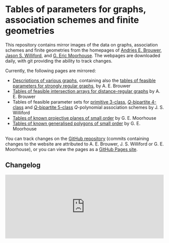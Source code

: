 # Tables of parameters for graphs, association schemes and finite geometries

This repository contains mirror images of the data on graphs, association schemes and finite geometries from the homepages of [Andries E. Brouwer](http://www.win.tue.nl/~aeb/), [Jason S. Williford](http://www.uwyo.edu/jwilliford/), and [G. Eric Moorhouse](http://ericmoorhouse.org/). The webpages are downloaded daily, with git providing the ability to track changes.

Currently, the following pages are mirrored:
* [Descriptions of various graphs](graphs/), containing also the [tables of feasible parameters for strongly regular graphs](graphs/srg/srgtab.html), by A. E. Brouwer
* [Tables of feasible intersection arrays for distance-regular graphs](drg/drgtables.html) by A. E. Brouwer
* Tables of feasible parameter sets for [primitive 3-class](qpoly/qprim3table.html), [*Q*-bipartite 4-class](qpoly/tableqbip4.html) and [*Q*-bipartite 5-class](qpoly/tableqbip5.html) *Q*-polynomial association schemes by J. S. Williford
* [Tables of known projective planes of small order](moorhouse/pub/planes/) by G. E. Moorhouse
* [Tables of known generalised polygons of small order](moorhouse/pub/genpoly/) by G. E. Moorhouse

You can track changes on the [GitHub repository](https://github.com/jaanos/tables/) (commits containing changes to the website are attributed to A. E. Brouwer, J. S. Williford or G. E. Moorhouse), or you can view the pages as a [GitHub Pages site](https://jaanos.github.io/tables/).

## Changelog

<iframe src="https://jaanos.github.io/github-latest-commits-widget/?username=jaanos&repo=tables&limit=10" allowtransparency="true" frameborder="0" scrolling="no" width="502px" height="202px"></iframe>
